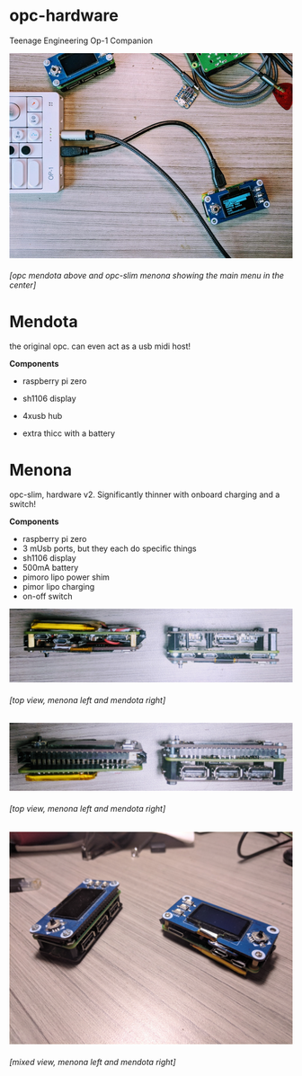 # opc-hardware
Teenage Engineering Op-1 Companion

![opc-hardware v2](/opc-beta.jpg)
###### [opc *mendota* above and opc-slim *menona* showing the main menu in the center]

# Mendota
the original opc. can even act as a usb midi host!

**Components**
- raspberry pi zero
- sh1106 display
- 4xusb hub

- extra thicc with a battery

# Menona 
opc-slim, hardware v2. Significantly thinner with onboard charging and a switch!

**Components**
- raspberry pi zero
- 3 mUsb ports, but they each do specific things
- sh1106 display
- 500mA battery
- pimoro lipo power shim
- pimor lipo charging
- on-off switch

![opc top view](/duo_topview.jpg)
###### [top view, menona left and mendota right]

![opc bottom view](/duo_buttomview.jpg)
###### [top view, menona left and mendota right]


![opc top view](/duo_mixedview.jpg)
###### [mixed view, menona left and mendota right]



